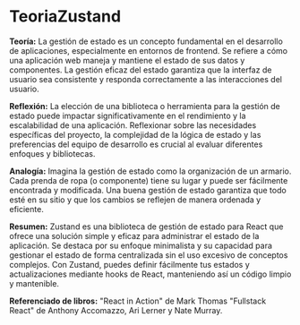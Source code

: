 # TeoriaZustand
**Teoría:**
La gestión de estado es un concepto fundamental en el desarrollo de aplicaciones, especialmente en entornos de frontend. Se refiere a cómo una aplicación web maneja y mantiene el estado de sus datos y componentes. La gestión eficaz del estado garantiza que la interfaz de usuario sea consistente y responda correctamente a las interacciones del usuario.

**Reflexión:**
La elección de una biblioteca o herramienta para la gestión de estado puede impactar significativamente en el rendimiento y la escalabilidad de una aplicación. Reflexionar sobre las necesidades específicas del proyecto, la complejidad de la lógica de estado y las preferencias del equipo de desarrollo es crucial al evaluar diferentes enfoques y bibliotecas.

**Analogía:**
Imagina la gestión de estado como la organización de un armario. Cada prenda de ropa (o componente) tiene su lugar y puede ser fácilmente encontrada y modificada. Una buena gestión de estado garantiza que todo esté en su sitio y que los cambios se reflejen de manera ordenada y eficiente.

**Resumen:**
Zustand es una biblioteca de gestión de estado para React que ofrece una solución simple y eficaz para administrar el estado de la aplicación. Se destaca por su enfoque minimalista y su capacidad para gestionar el estado de forma centralizada sin el uso excesivo de conceptos complejos. Con Zustand, puedes definir fácilmente tus estados y actualizaciones mediante hooks de React, manteniendo así un código limpio y mantenible.

**Referenciado de libros:**
"React in Action" de Mark Thomas 
"Fullstack React" de Anthony Accomazzo, Ari Lerner y Nate Murray. 
